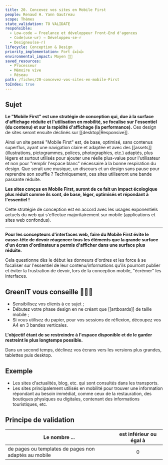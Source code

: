 ```yaml
---
title: 20. Concevez vos sites en Mobile First
people: Renaud H. Yann Gautreau
scope: Thèmes
state_validation: TO VALIDATE
responsible:
  - Low-code → Freelance et développeur Front-End d'agences
  - Code(use·ur) → Développeu·se·r
  - Designeu(se·r)
lifecycle: Conception & Design
priority_implementation: Fort 👍👍👍
environmental_impact: Moyen 🌱🌱
saved_resources:
  - Processeur
  - Mémoire vive
  - Réseau
path: /fiches/20-concevez-vos-sites-en-mobile-First
toIndex: true
---
```


## Sujet

**Le "Mobile First" est une stratégie de conception qui, due à la surface d'affichage réduite et l'utilisation en mobilité, se focalise sur l'essentiel (du contenu) et sur la rapidité d'affichage (la performance).** Ces design de sites seront ensuite déclinés sur [[desktop|Responsive]].

Ainsi un site pensé "Mobile First" est, de base, optimisé, sans contenus superflus, ayant une navigation claire et adaptée et avec des [[assets]] (illustrations, pictogrammes, polices, photographies, etc.) adaptés, plus légers et surtout utilisés pour ajouter une réelle plus-value pour l'utilisateur et non pour "remplir l'espace blanc" nécessaire à la bonne respiration du design. Que serait une musique, un discours et un design sans pause pour reprendre son souffle ?
Techniquement, ces sites utiliseront une bande passante réduite.

**Les sites conçus en Mobile First, auront de ce fait un impact écologique plus réduit comme ils sont, de base, léger, optimisés et répondant à l'essentiel !**

Cette stratégie de conception est en accord avec les usages exponentiels actuels du web qui s'effectue majoritairement sur mobile (applications et sites web confondus).

---

**Pour les concepteurs d'interfaces web, faire du Mobile First évite le casse-tête de devoir réagencer tous les éléments que la grande surface d'un écran d'ordinateur a permis d'afficher dans une surface plus réduite.**

Cela questionne dès le début les donneurs d'ordres et les force à se focaliser sur l'essentiel de leur contenu/informations qu'ils pourront publier et éviter la frustration de devoir, lors de la conception mobile, "écrémer" les interfaces.

## GreenIT vous conseille 🌱🌱🌱

- Sensibilisez vos clients à ce sujet ;
- Débutez votre phase design en ne créant que [[artboards]] de taille mobile ;
- Si vous utilisez du papier, pour vos sessions de réflexion, découpez vos A4 en 3 bandes verticales.

**L'objectif étant de se restreindre à l'espace disponible et de le garder restreint le plus longtemps possible.**

Dans un second temps, déclinez vos écrans vers les versions plus grandes, tablettes puis desktop.

## Exemple

- Les sites d'actualités, blog, etc. qui sont consultés dans les transports.
- Les sites principalement utilisés en mobilité pour trouver une information répondant au besoin immédiat, comme ceux de la restauration, des boutiques physiques ou digitales, contenant des informations touristiques, etc.

## Principe de validation

| Le nombre ...                                        | est inférieur ou égal à |
| ---------------------------------------------------- | :---------------------: |
| de pages ou templates de pages non adaptés au mobile |            0            |
